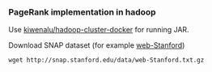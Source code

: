 ### PageRank implementation in hadoop


Use [kiwenalu/hadoop-cluster-docker](https://github.com/kiwenlau/hadoop-cluster-docker) for running JAR.

Download SNAP dataset (for example [web-Stanford](http://snap.stanford.edu/data/web-Stanford.txt.gz))

`
    wget http://snap.stanford.edu/data/web-Stanford.txt.gz
`